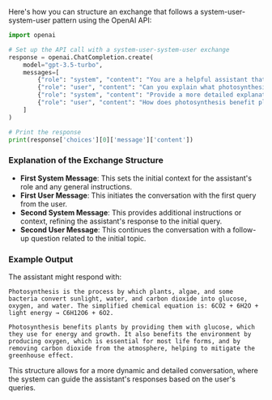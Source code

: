 Here's how you can structure an exchange that follows a system-user-system-user pattern using the OpenAI API:

```python
import openai

# Set up the API call with a system-user-system-user exchange
response = openai.ChatCompletion.create(
    model="gpt-3.5-turbo",
    messages=[
        {"role": "system", "content": "You are a helpful assistant that provides concise and accurate information."},
        {"role": "user", "content": "Can you explain what photosynthesis is?"},
        {"role": "system", "content": "Provide a more detailed explanation, including the chemical equation."},
        {"role": "user", "content": "How does photosynthesis benefit plants and the environment?"}
    ]
)

# Print the response
print(response['choices'][0]['message']['content'])
```

### Explanation of the Exchange Structure

- **First System Message**: This sets the initial context for the assistant's role and any general instructions.
- **First User Message**: This initiates the conversation with the first query from the user.
- **Second System Message**: This provides additional instructions or context, refining the assistant's response to the initial query.
- **Second User Message**: This continues the conversation with a follow-up question related to the initial topic.

### Example Output

The assistant might respond with:

```
Photosynthesis is the process by which plants, algae, and some bacteria convert sunlight, water, and carbon dioxide into glucose, oxygen, and water. The simplified chemical equation is: 6CO2 + 6H2O + light energy → C6H12O6 + 6O2.

Photosynthesis benefits plants by providing them with glucose, which they use for energy and growth. It also benefits the environment by producing oxygen, which is essential for most life forms, and by removing carbon dioxide from the atmosphere, helping to mitigate the greenhouse effect.
```

This structure allows for a more dynamic and detailed conversation, where the system can guide the assistant's responses based on the user's queries.

